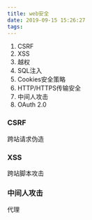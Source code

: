 ```yaml
---
title: web安全
date: 2019-09-15 15:26:27
tags:
---
```


1. CSRF
2. XSS
3. 越权
4. SQL注入
5. Cookies安全策略
6. HTTP/HTTPS传输安全
7. 中间人攻击
8. OAuth 2.0

### CSRF
  跨站请求伪造

### XSS
  跨站脚本攻击

### 中间人攻击
  代理
